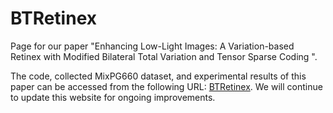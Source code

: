 # BTRetinex
Page for our paper "Enhancing Low-Light Images: A Variation-based Retinex with Modified Bilateral Total Variation and Tensor Sparse Coding ".

The code, collected MixPG660 dataset, and experimental results of this paper can be accessed from the following URL: [BTRetinex](https://drive.google.com/drive/folders/1cuZh0RxJaOobbr18bOm4Ejl3jR45F3xy?usp=drive_link). We will continue to update this website for ongoing improvements.
